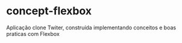# concept-flexbox
Aplicação clone Twiter, construída implementando conceitos e boas praticas com Flexbox
